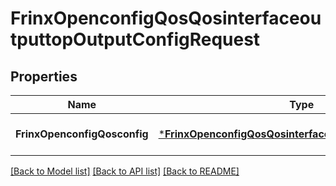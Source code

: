 # FrinxOpenconfigQosQosinterfaceoutputtopOutputConfigRequest

## Properties
Name | Type | Description | Notes
------------ | ------------- | ------------- | -------------
**FrinxOpenconfigQosconfig** | [***FrinxOpenconfigQosQosinterfaceoutputtopOutputConfig**](frinx.openconfig.qos.qosinterfaceoutputtop.output.Config.md) |  | [optional] [default to null]

[[Back to Model list]](../README.md#documentation-for-models) [[Back to API list]](../README.md#documentation-for-api-endpoints) [[Back to README]](../README.md)


